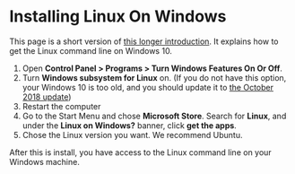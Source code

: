 # Installing Linux On Windows

This page is a short version of [this longer introduction](https://www.howtogeek.com/249966/how-to-install-and-use-the-linux-bash-shell-on-windows-10/). It explains how to get the Linux command line on Windows 10.

1. Open **Control Panel > Programs > Turn Windows Features On Or Off**.
1. Turn **Windows subsystem for Linux** on. (If you do not have this option, your Windows 10 is too old, and you should  update it to [the October 2018 update](https://www.techradar.com/how-to/how-to-download-and-install-the-windows-10-fall-creators-update-right-now))
1. Restart the computer
1. Go to the Start Menu and chose **Microsoft Store**. Search for **Linux**, and under the **Linux on Windows?** banner, click **get the apps**.
1. Chose the Linux version you want. We recommend Ubuntu.

After this is install, you have access to the Linux command line on your Windows machine.
